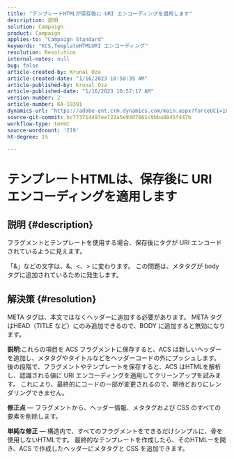 ```yaml
---
title: "テンプレートHTMLが保存後に URI エンコーディングを適用します"
description: 説明
solution: Campaign
product: Campaign
applies-to: "Campaign Standard"
keywords: "KCS,TemplateHTMLURI エンコーディング"
resolution: Resolution
internal-notes: null
bug: false
article-created-by: Krunal Oza
article-created-date: "1/16/2023 10:50:35 AM"
article-published-by: Krunal Oza
article-published-date: "1/16/2023 10:57:17 AM"
version-number: 2
article-number: KA-19391
dynamics-url: "https://adobe-ent.crm.dynamics.com/main.aspx?forceUCI=1&pagetype=entityrecord&etn=knowledgearticle&id=7f34e194-8b95-ed11-aad1-6045bd006793"
source-git-commit: bc773714497ee722a5e93d7861c9bba8845f447b
workflow-type: tm+mt
source-wordcount: '219'
ht-degree: 1%

---
```


# テンプレートHTMLは、保存後に URI エンコーディングを適用します

## 説明 {#description}


フラグメントとテンプレートを使用する場合、保存後にタグが URI エンコードされているように見えます。

「&amp;」などの文字は、&amp;、&lt;、> に変わります。 この問題は、メタタグが body タグに追加されているために発生します。


## 解決策 {#resolution}


META タグは、本文ではなくヘッダーに追加する必要があります。 META タグはHEAD（TITLE など）にのみ追加できるので、BODY に追加すると無効になります。

<b>説明</b>:これらの項目を ACS フラグメントに保存すると、ACS は新しいヘッダーを追加し、メタタグやタイトルなどをヘッダーコードの外にプッシュします。 後の段階で、フラグメントやテンプレートを保存すると、ACS はHTMLを解析し、認識される値に URI エンコーディングを適用してクリーンアップを試みます。 これにより、最終的にコードの一部が変更されるので、期待どおりにレンダリングできません。

<b>修正点</b>  — フラグメントから、ヘッダー情報、メタタグおよび CSS のすべての要素を削除します。

<b>単純な修正</b>  — 構造内で、すべてのフラグメントをできるだけシンプルに、骨を使用しないHTMLです。 最終的なテンプレートを作成したら、そのHTMLーを開き、ACS で作成したヘッダーにメタタグと CSS を追加できます。
